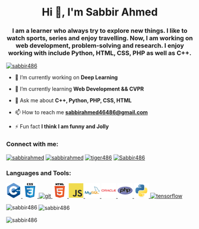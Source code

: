 <h1 align="center">Hi 👋, I'm Sabbir Ahmed</h1>
<h3 align="center">I am a learner who always try to explore new things. I like to watch sports, series and enjoy travelling. Now, I am working on web development, problem-solving and research. I enjoy working with include Python, HTML, CSS, PHP as well as C++.</h3>

<p align="left"> <a href="https://github.com/ryo-ma/github-profile-trophy"><img src="https://github-profile-trophy.vercel.app/?username=sabbir486" alt="sabbir486" /></a> </p>

- 🔭 I’m currently working on **Deep Learning**

- 🌱 I’m currently learning **Web Development && CVPR**

- 💬 Ask me about **C++, Python, PHP, CSS, HTML**

- 📫 How to reach me **sabbirahmed46486@gmail.com**

- ⚡ Fun fact **I think I am funny and Jolly**

<h3 align="left">Connect with me:</h3>
<p align="left">
<a href="https://www.linkedin.com/in/sabbir-ahmed-a442b6301/" target="blank"><img align="center" src="https://raw.githubusercontent.com/rahuldkjain/github-profile-readme-generator/master/src/images/icons/Social/linked-in-alt.svg" alt="sabbirahmed" height="30" width="40" /></a>
<a href="https://www.facebook.com/profile.php?id=100016243626638" target="blank"><img align="center" src="https://raw.githubusercontent.com/rahuldkjain/github-profile-readme-generator/master/src/images/icons/Social/facebook.svg" alt="sabbirahmed" height="30" width="40" /></a>
<a href="https://www.leetcode.com/tiger486" target="blank"><img align="center" src="https://raw.githubusercontent.com/rahuldkjain/github-profile-readme-generator/master/src/images/icons/Social/leet-code.svg" alt="tiger486" height="30" width="40" /></a>
<a href="https://codeforces.com/profile/Sabbir486" target="blank"><img align="center" src="https://raw.githubusercontent.com/rahuldkjain/github-profile-readme-generator/master/src/images/icons/Social/CODEFORCES.svg" alt="Sabbir486" height="30" width="40" /></a>
</p>

<h3 align="left">Languages and Tools:</h3>
<p align="left"> <a href="https://www.w3schools.com/cpp/" target="_blank" rel="noreferrer"> <img src="https://raw.githubusercontent.com/devicons/devicon/master/icons/cplusplus/cplusplus-original.svg" alt="cplusplus" width="40" height="40"/> </a> <a href="https://www.w3schools.com/css/" target="_blank" rel="noreferrer"> <img src="https://raw.githubusercontent.com/devicons/devicon/master/icons/css3/css3-original-wordmark.svg" alt="css3" width="40" height="40"/> </a> <a href="https://git-scm.com/" target="_blank" rel="noreferrer"> <img src="https://www.vectorlogo.zone/logos/git-scm/git-scm-icon.svg" alt="git" width="40" height="40"/> </a> <a href="https://www.w3.org/html/" target="_blank" rel="noreferrer"> <img src="https://raw.githubusercontent.com/devicons/devicon/master/icons/html5/html5-original-wordmark.svg" alt="html5" width="40" height="40"/> </a> <a href="https://developer.mozilla.org/en-US/docs/Web/JavaScript" target="_blank" rel="noreferrer"> <img src="https://raw.githubusercontent.com/devicons/devicon/master/icons/javascript/javascript-original.svg" alt="javascript" width="40" height="40"/> </a> <a href="https://www.mysql.com/" target="_blank" rel="noreferrer"> <img src="https://raw.githubusercontent.com/devicons/devicon/master/icons/mysql/mysql-original-wordmark.svg" alt="mysql" width="40" height="40"/> </a> <a href="https://www.oracle.com/" target="_blank" rel="noreferrer"> <img src="https://raw.githubusercontent.com/devicons/devicon/master/icons/oracle/oracle-original.svg" alt="oracle" width="40" height="40"/> </a> <a href="https://www.php.net" target="_blank" rel="noreferrer"> <img src="https://raw.githubusercontent.com/devicons/devicon/master/icons/php/php-original.svg" alt="php" width="40" height="40"/> </a> <a href="https://www.python.org" target="_blank" rel="noreferrer"> <img src="https://raw.githubusercontent.com/devicons/devicon/master/icons/python/python-original.svg" alt="python" width="40" height="40"/> </a> <a href="https://www.tensorflow.org" target="_blank" rel="noreferrer"> <img src="https://www.vectorlogo.zone/logos/tensorflow/tensorflow-icon.svg" alt="tensorflow" width="40" height="40"/> </a> </p>

<p><img align="left" src="https://github-readme-stats.vercel.app/api/top-langs?username=sabbir486&show_icons=true&locale=en&layout=compact" alt="sabbir486" /></p>

<p>&nbsp;<img align="center" src="https://github-readme-stats.vercel.app/api?username=sabbir486&show_icons=true&locale=en" alt="sabbir486" /></p>

<p><img align="center" src="https://github-readme-streak-stats.herokuapp.com/?user=sabbir486&" alt="sabbir486" /></p>

